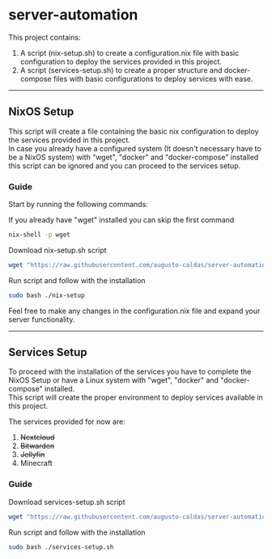 <h1>server-automation</h1>
This project contains:<br>

1. A script (nix-setup.sh) to create a configuration.nix file with basic configuration to deploy the services provided
   in this project.<br>
2. A script (services-setup.sh) to create a proper structure and docker-compose files with basic configurations to
   deploy services with ease.<br>

<hr>

<h2>NixOS Setup</h2>
This script will create a file containing the basic nix configuration to deploy the services provided in this
project.<br>
In case you already have a configured system (It doesn't necessary have to be a NixOS system) with "wget", "docker"
and "docker-compose" installed this script can be ignored and you can proceed to the services setup.

<h3>Guide</h3>

Start by running the following commands:<br>

If you already have "wget" installed you can skip the first command

```bash
nix-shell -p wget
```

Download nix-setup.sh script

```bash
wget "https://raw.githubusercontent.com/augusto-caldas/server-automation/refs/heads/main/nix-setup.sh"
```

Run script and follow with the installation

```bash
sudo bash ./nix-setup
```

Feel free to make any changes in the configuration.nix file and expand your server functionality.

<hr>

<h2>Services Setup</h2>
To proceed with the installation of the services you have to complete the NixOS Setup or have a Linux system with
"wget", "docker" and "docker-compose" installed.<br>
This script will create the proper environment to deploy services available in this project.<br>

The services provided for now are:<br>

1. ~~Nextcloud~~
2. ~~Bitwarden~~
3. ~~Jellyfin~~
4. Minecraft

<h3>Guide</h3>

Download services-setup.sh script

```bash
wget "https://raw.githubusercontent.com/augusto-caldas/server-automation/refs/heads/main/services-setup.sh"
```

Run script and follow with the installation

```bash
sudo bash ./services-setup.sh
```
